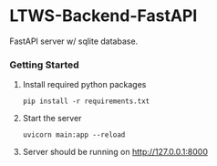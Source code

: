 # LTWS-Backend-FastAPI
FastAPI server w/ sqlite database.

### Getting Started

1. Install required python packages

    `pip install -r requirements.txt`

2. Start the server

    `uvicorn main:app --reload`

3. Server should be running on http://127.0.0.1:8000